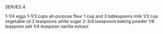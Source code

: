 SERVES 4



1-1/4 eggs
1-1/3 cups all-purpose flour
1 cup and 3 tablespoons milk
1/3 cup vegetable oil
2 teaspoons white sugar
2-3/4 teaspoons baking powder
1/8 teaspoon salt
1/4 teaspoon vanilla extract
